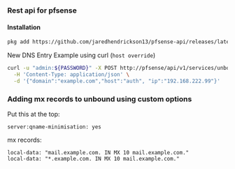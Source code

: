 ### Rest api for pfsense
#### Installation
```bash
pkg add https://github.com/jaredhendrickson13/pfsense-api/releases/latest/download/pfSense-2.6-pkg-API.txz && /etc/rc.restart_webgui
```

New DNS Entry Example using curl (`host override`)
```bash
curl -u "admin:${PASSWORD}" -X POST http://pfsense/api/v1/services/unbound/host_override \
  -H 'Content-Type: application/json' \
  -d '{"domain":"example.com","host":"auth", "ip":"192.168.222.99"}'
 ```

### Adding mx records to unbound using custom options
Put this at the top:
```
server:qname-minimisation: yes
```

mx records:
```
local-data: "mail.example.com. IN MX 10 mail.example.com."
local-data: "*.example.com. IN MX 10 mail.example.com."
```
